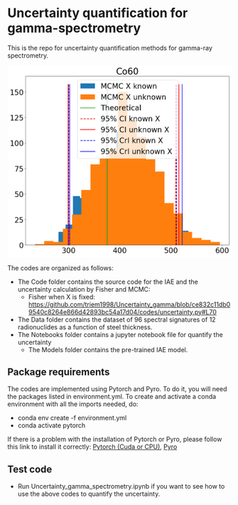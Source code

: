 # Uncertainty quantification for gamma-spectrometry

This is the repo for uncertainty quantification methods for gamma-ray spectrometry.

![ ](illustrations/ci_cri.png)

The codes are organized as follows:
-  The Code folder contains the source code for the IAE and the uncertainty calculation by Fisher and MCMC:
      - Fisher when X is fixed: https://github.com/triem1998/Uncertainty_gamma/blob/ce832c11db09540c8264e866d42893bc54a17d04/codes/uncertainty.py#L70
-  The Data folder contains the dataset of 96 spectral signatures of 12 radionuclides as a function of steel thickness.
-  The Notebooks folder contains a jupyter notebook file for quantify the uncertainty
      - The Models folder contains the pre-trained IAE model.
## Package requirements
The codes are implemented using Pytorch and Pyro. To do it, you will need the packages listed in environment.yml. To create and activate a conda environment with all the imports needed, do:
-  conda env create -f environment.yml
-  conda activate pytorch
  
If there is a problem with the installation of Pytorch or Pyro, please follow this link to install it correctly: [Pytorch (Cuda or CPU)](https://pytorch.org/get-started/locally/), [Pyro](https://anaconda.org/conda-forge/pyro-ppl)

##  Test code
-  Run Uncertainty_gamma_spectrometry.ipynb if you want to see how to use the above codes to quantify the uncertainty.

        
